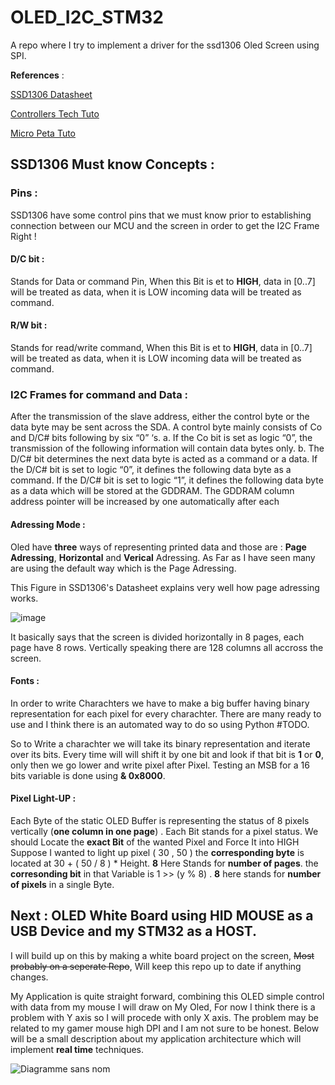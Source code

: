 # OLED_I2C_STM32
A repo where I try to implement a driver for the ssd1306 Oled Screen using SPI.

**References** : 

[SSD1306 Datasheet](https://cdn-shop.adafruit.com/datasheets/SSD1306.pdf)

[Controllers Tech Tuto](https://controllerstech.com/oled-display-using-i2c-stm32/)

[Micro Peta Tuto](https://www.youtube.com/@NizarMohideen/videos)

## SSD1306 Must know Concepts : 

### Pins :
SSD1306 have some control pins that we must know prior to establishing connection between our MCU and the screen in order to get the I2C Frame Right ! 

#### D/C bit :

Stands for Data or command Pin, When this Bit is et to **HIGH**, data in  [0..7] will be treated as data, when it is LOW incoming data will be treated as command.

#### R/W bit :

Stands for read/write command, When this Bit is et to **HIGH**, data in  [0..7] will be treated as data, when it is LOW incoming data will be treated as command.

### I2C Frames for command and Data : 

After the transmission of the slave address, either the control byte or the data byte may be sent across
the SDA. A control byte mainly consists of Co and D/C# bits following by six “0” ‘s.
a. If the Co bit is set as logic “0”, the transmission of the following information will contain
data bytes only.
b. The D/C# bit determines the next data byte is acted as a command or a data. If the D/C# bit is
set to logic “0”, it defines the following data byte as a command. If the D/C# bit is set to
logic “1”, it defines the following data byte as a data which will be stored at the GDDRAM.
The GDDRAM column address pointer will be increased by one automatically after each 


#### Adressing Mode : 

Oled have **three** ways of representing printed data and those are : **Page Adressing**, **Horizontal** and **Verical** Adressing.
As Far as I have seen many are using the default way which is the Page Adressing.

This Figure in SSD1306's Datasheet explains very well how page adressing works.

![image](https://github.com/oussemajelassi/OLED_I2C_STM32/assets/100140668/3723ed95-38bc-44d6-a421-11dd16c81287)

It basically says that the screen is divided horizontally in 8 pages, each page have 8 rows.
Vertically speaking there are 128 columns all accross the screen.


#### Fonts :

In order to write Charachters we have to make a big buffer having binary representation for each pixel for every charachter.
There are many ready to use and I think there is an automated way to do so using Python #TODO.

So to Write a charachter we will take its binary representation and iterate over its bits. Every time will will shift it by one bit and look if that bit is **1** or **0**, only then we go lower and write pixel after Pixel.
Testing an MSB for a 16 bits variable is done using **& 0x8000**. 

#### Pixel Light-UP : 

Each Byte of the static OLED Buffer is representing the status of 8 pixels vertically (**one column in one page**) .
Each Bit stands for a pixel status.
We should Locate the **exact Bit** of the wanted Pixel and Force It into HIGH
Suppose I wanted to light up pixel ( 30 , 50 )
the **corresponding byte** is located at 30 + ( 50 / 8 ) * Height.  **8** Here Stands for **number of pages**.
the **corresonding bit** in that Variable is 1 >> (y % 8) . **8** here stands for **number of pixels** in a single Byte.

## Next : OLED White Board using HID MOUSE as a USB Device and my STM32 as a HOST.

I will build up on this by making a white board project on the screen, ~~Most probably on a seperate Repo~~, Will keep this repo up to date if anything changes.

My Application is quite straight forward, combining this OLED simple control with data from my mouse I will draw on My Oled, For now I think there is a problem with Y axis so I will procede with only X axis.
The problem may be related to my gamer mouse high DPI and I am not sure to be honest.
Below will be a small description about my application architecture which will implement __real time__ techniques.

![Diagramme sans nom](https://github.com/oussemajelassi/OLED_SimpleControl_STM32/assets/100140668/66c9e9d7-c4de-4ad2-899f-15b1ade9191b)


